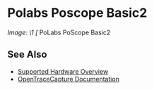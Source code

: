 # Polabs Poscope Basic2
**Image: \1*
[*
PoLabs PoScope Basic2
## See Also
- [Supported Hardware Overview](../supported-hardware.md)
- [OpenTraceCapture Documentation](../../opentracecapture/overview.md)
